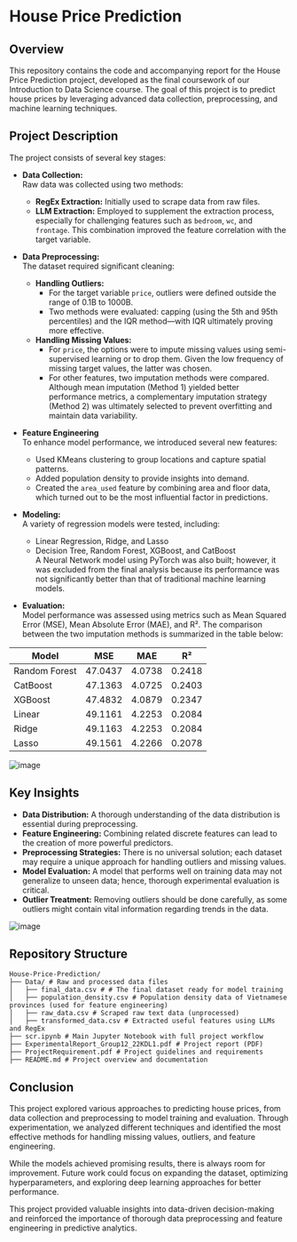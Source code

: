 # House Price Prediction

## Overview

This repository contains the code and accompanying report for the House Price Prediction project, developed as the final coursework of our Introduction to Data Science course. The goal of this project is to predict house prices by leveraging advanced data collection, preprocessing, and machine learning techniques.

## Project Description

The project consists of several key stages:

- **Data Collection:**  
  Raw data was collected using two methods:  
  - **RegEx Extraction:** Initially used to scrape data from raw files.  
  - **LLM Extraction:** Employed to supplement the extraction process, especially for challenging features such as `bedroom`, `wc`, and `frontage`. This combination improved the feature correlation with the target variable.

- **Data Preprocessing:**  
  The dataset required significant cleaning:
  - **Handling Outliers:**  
    - For the target variable `price`, outliers were defined outside the range of 0.1B to 1000B.  
    - Two methods were evaluated: capping (using the 5th and 95th percentiles) and the IQR method—with IQR ultimately proving more effective.
  - **Handling Missing Values:**  
    - For `price`, the options were to impute missing values using semi-supervised learning or to drop them. Given the low frequency of missing target values, the latter was chosen.
    - For other features, two imputation methods were compared. Although mean imputation (Method 1) yielded better performance metrics, a complementary imputation strategy (Method 2) was ultimately selected to prevent overfitting and maintain data variability.
- **Feature Engineering**  
  To enhance model performance, we introduced several new features:  

    - Used KMeans clustering to group locations and capture spatial patterns.  
    - Added population density to provide insights into demand.  
    - Created the `area_used` feature by combining area and floor data, which turned out to be the most influential factor in predictions.  
 
- **Modeling:**  
  A variety of regression models were tested, including:
  - Linear Regression, Ridge, and Lasso
  - Decision Tree, Random Forest, XGBoost, and CatBoost  
  A Neural Network model using PyTorch was also built; however, it was excluded from the final analysis because its performance was not significantly better than that of traditional machine learning models.

- **Evaluation:**  
  Model performance was assessed using metrics such as Mean Squared Error (MSE), Mean Absolute Error (MAE), and R². The comparison between the two imputation methods is summarized in the table below:

| Model         | MSE      | MAE      | R²      |
|--------------|----------|----------|----------|
| Random Forest | 47.0437  | 4.0738   | 0.2418   |
| CatBoost     | 47.1363  | 4.0725   | 0.2403   |
| XGBoost      | 47.4832  | 4.0879   | 0.2347   |
| Linear       | 49.1161  | 4.2253   | 0.2084   |
| Ridge        | 49.1163  | 4.2253   | 0.2084   |
| Lasso        | 49.1561  | 4.2266   | 0.2078   |

![image](https://github.com/user-attachments/assets/014255b6-a9d3-4759-8d14-3e36d96abaf8)


## Key Insights

- **Data Distribution:** A thorough understanding of the data distribution is essential during preprocessing.
- **Feature Engineering:** Combining related discrete features can lead to the creation of more powerful predictors.
- **Preprocessing Strategies:** There is no universal solution; each dataset may require a unique approach for handling outliers and missing values.
- **Model Evaluation:** A model that performs well on training data may not generalize to unseen data; hence, thorough experimental evaluation is critical.
- **Outlier Treatment:** Removing outliers should be done carefully, as some outliers might contain vital information regarding trends in the data.

![image](https://github.com/user-attachments/assets/64fb3516-d5c1-4a4c-8d29-f424190511e0)

## Repository Structure
```
House-Price-Prediction/
├── Data/ # Raw and processed data files 
│   ├── final_data.csv # # The final dataset ready for model training
│   ├── population_density.csv # Population density data of Vietnamese provinces (used for feature engineering)
│   ├── raw_data.csv # Scraped raw text data (unprocessed)
│   ├── transformed_data.csv # Extracted useful features using LLMs and RegEx
├── scr.ipynb # Main Jupyter Notebook with full project workflow
├── ExperimentalReport_Group12_22KDL1.pdf # Project report (PDF) 
├── ProjectRequirement.pdf # Project guidelines and requirements
├── README.md # Project overview and documentation
```

## Conclusion

This project explored various approaches to predicting house prices, from data collection and preprocessing to model training and evaluation. Through experimentation, we analyzed different techniques and identified the most effective methods for handling missing values, outliers, and feature engineering.  

While the models achieved promising results, there is always room for improvement. Future work could focus on expanding the dataset, optimizing hyperparameters, and exploring deep learning approaches for better performance.  

This project provided valuable insights into data-driven decision-making and reinforced the importance of thorough data preprocessing and feature engineering in predictive analytics.  
